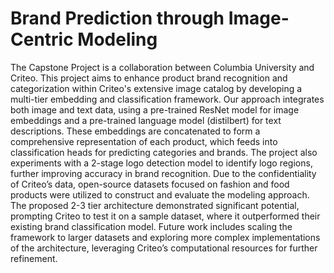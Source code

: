 # Brand Prediction through Image-Centric Modeling
The Capstone Project is a collaboration between Columbia University and Criteo. This project aims to enhance product brand recognition and categorization within Criteo's extensive image catalog by developing a multi-tier embedding and classification framework. Our approach integrates both image and text data, using a pre-trained ResNet model for image embeddings and a pre-trained language model (distilbert) for text descriptions. These embeddings are concatenated to form a comprehensive representation of each product, which feeds into classification heads for predicting categories and brands. The project also experiments with a 2-stage logo detection model to identify logo regions, further improving accuracy in brand recognition.
Due to the confidentiality of Criteo’s data, open-source datasets focused on fashion and food products were utilized to construct and evaluate the modeling approach. The proposed 2-3 tier architecture demonstrated significant potential, prompting Criteo to test it on a sample dataset, where it outperformed their existing brand classification model. Future work includes scaling the framework to larger datasets and exploring more complex implementations of the architecture, leveraging Criteo’s computational resources for further refinement.
